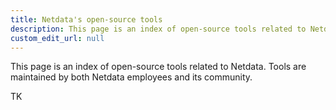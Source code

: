 ```yaml
---
title: Netdata's open-source tools
description: This page is an index of open-source tools related to Netdata. Tools are maintained by both Netdata employees and its community.
custom_edit_url: null
---
```


This page is an index of open-source tools related to Netdata. Tools are maintained by both Netdata employees and its
community.

TK